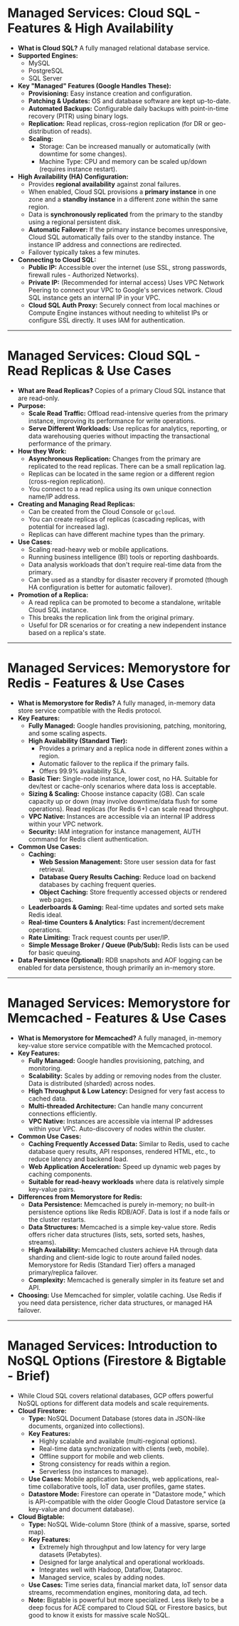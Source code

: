 # Managed Services: Cloud SQL - Features & High Availability

* **What is Cloud SQL?** A fully managed relational database service.
* **Supported Engines:**
  * MySQL
  * PostgreSQL
  * SQL Server
* **Key "Managed" Features (Google Handles These):**
  * **Provisioning:** Easy instance creation and configuration.
  * **Patching & Updates:** OS and database software are kept up-to-date.
  * **Automated Backups:** Configurable daily backups with point-in-time recovery (PITR) using binary logs.
  * **Replication:** Read replicas, cross-region replication (for DR or geo-distribution of reads).
  * **Scaling:**
    * Storage: Can be increased manually or automatically (with downtime for some changes).
    * Machine Type: CPU and memory can be scaled up/down (requires instance restart).
* **High Availability (HA) Configuration:**
  * Provides **regional availability** against zonal failures.
  * When enabled, Cloud SQL provisions a **primary instance** in one zone and a **standby instance** in a different zone within the same region.
  * Data is **synchronously replicated** from the primary to the standby using a regional persistent disk.
  * **Automatic Failover:** If the primary instance becomes unresponsive, Cloud SQL automatically fails over to the standby instance. The instance IP address and connections are redirected.
  * Failover typically takes a few minutes.
* **Connecting to Cloud SQL:**
  * **Public IP:** Accessible over the internet (use SSL, strong passwords, firewall rules - Authorized Networks).
  * **Private IP:** (Recommended for internal access) Uses VPC Network Peering to connect your VPC to Google's services network. Cloud SQL instance gets an internal IP in your VPC.
  * **Cloud SQL Auth Proxy:** Securely connect from local machines or Compute Engine instances without needing to whitelist IPs or configure SSL directly. It uses IAM for authentication.

---

# Managed Services: Cloud SQL - Read Replicas & Use Cases

* **What are Read Replicas?** Copies of a primary Cloud SQL instance that are read-only.
* **Purpose:**
  * **Scale Read Traffic:** Offload read-intensive queries from the primary instance, improving its performance for write operations.
  * **Serve Different Workloads:** Use replicas for analytics, reporting, or data warehousing queries without impacting the transactional performance of the primary.
* **How they Work:**
  * **Asynchronous Replication:** Changes from the primary are replicated to the read replicas. There can be a small replication lag.
  * Replicas can be located in the same region or a different region (cross-region replication).
  * You connect to a read replica using its own unique connection name/IP address.
* **Creating and Managing Read Replicas:**
  * Can be created from the Cloud Console or `gcloud`.
  * You can create replicas of replicas (cascading replicas, with potential for increased lag).
  * Replicas can have different machine types than the primary.
* **Use Cases:**
  * Scaling read-heavy web or mobile applications.
  * Running business intelligence (BI) tools or reporting dashboards.
  * Data analysis workloads that don't require real-time data from the primary.
  * Can be used as a standby for disaster recovery if promoted (though HA configuration is better for automatic failover).
* **Promotion of a Replica:**
  * A read replica can be promoted to become a standalone, writable Cloud SQL instance.
  * This breaks the replication link from the original primary.
  * Useful for DR scenarios or for creating a new independent instance based on a replica's state.

---

# Managed Services: Memorystore for Redis - Features & Use Cases

* **What is Memorystore for Redis?** A fully managed, in-memory data store service compatible with the Redis protocol.
* **Key Features:**
  * **Fully Managed:** Google handles provisioning, patching, monitoring, and some scaling aspects.
  * **High Availability (Standard Tier):**
    * Provides a primary and a replica node in different zones within a region.
    * Automatic failover to the replica if the primary fails.
    * Offers 99.9% availability SLA.
  * **Basic Tier:** Single-node instance, lower cost, no HA. Suitable for dev/test or cache-only scenarios where data loss is acceptable.
  * **Sizing & Scaling:** Choose instance capacity (GB). Can scale capacity up or down (may involve downtime/data flush for some operations). Read replicas (for Redis 6+) can scale read throughput.
  * **VPC Native:** Instances are accessible via an internal IP address within your VPC network.
  * **Security:** IAM integration for instance management, AUTH command for Redis client authentication.
* **Common Use Cases:**
  * **Caching:**
    * **Web Session Management:** Store user session data for fast retrieval.
    * **Database Query Results Caching:** Reduce load on backend databases by caching frequent queries.
    * **Object Caching:** Store frequently accessed objects or rendered web pages.
  * **Leaderboards & Gaming:** Real-time updates and sorted sets make Redis ideal.
  * **Real-time Counters & Analytics:** Fast increment/decrement operations.
  * **Rate Limiting:** Track request counts per user/IP.
  * **Simple Message Broker / Queue (Pub/Sub):** Redis lists can be used for basic queuing.
* **Data Persistence (Optional):** RDB snapshots and AOF logging can be enabled for data persistence, though primarily an in-memory store.

---

# Managed Services: Memorystore for Memcached - Features & Use Cases

* **What is Memorystore for Memcached?** A fully managed, in-memory key-value store service compatible with the Memcached protocol.
* **Key Features:**
  * **Fully Managed:** Google handles provisioning, patching, and monitoring.
  * **Scalability:** Scales by adding or removing nodes from the cluster. Data is distributed (sharded) across nodes.
  * **High Throughput & Low Latency:** Designed for very fast access to cached data.
  * **Multi-threaded Architecture:** Can handle many concurrent connections efficiently.
  * **VPC Native:** Instances are accessible via internal IP addresses within your VPC. Auto-discovery of nodes within the cluster.
* **Common Use Cases:**
  * **Caching Frequently Accessed Data:** Similar to Redis, used to cache database query results, API responses, rendered HTML, etc., to reduce latency and backend load.
  * **Web Application Acceleration:** Speed up dynamic web pages by caching components.
  * **Suitable for read-heavy workloads** where data is relatively simple key-value pairs.
* **Differences from Memorystore for Redis:**
  * **Data Persistence:** Memcached is purely in-memory; no built-in persistence options like Redis RDB/AOF. Data is lost if a node fails or the cluster restarts.
  * **Data Structures:** Memcached is a simple key-value store. Redis offers richer data structures (lists, sets, sorted sets, hashes, streams).
  * **High Availability:** Memcached clusters achieve HA through data sharding and client-side logic to route around failed nodes. Memorystore for Redis (Standard Tier) offers a managed primary/replica failover.
  * **Complexity:** Memcached is generally simpler in its feature set and API.
* **Choosing:** Use Memcached for simpler, volatile caching. Use Redis if you need data persistence, richer data structures, or managed HA failover.

---

# Managed Services: Introduction to NoSQL Options (Firestore & Bigtable - Brief)

* While Cloud SQL covers relational databases, GCP offers powerful NoSQL options for different data models and scale requirements.
* **Cloud Firestore:**
  * **Type:** NoSQL Document Database (stores data in JSON-like documents, organized into collections).
  * **Key Features:**
    * Highly scalable and available (multi-regional options).
    * Real-time data synchronization with clients (web, mobile).
    * Offline support for mobile and web clients.
    * Strong consistency for reads within a region.
    * Serverless (no instances to manage).
  * **Use Cases:** Mobile application backends, web applications, real-time collaborative tools, IoT data, user profiles, game states.
  * **Datastore Mode:** Firestore can operate in "Datastore mode," which is API-compatible with the older Google Cloud Datastore service (a key-value and document database).
* **Cloud Bigtable:**
  * **Type:** NoSQL Wide-column Store (think of a massive, sparse, sorted map).
  * **Key Features:**
    * Extremely high throughput and low latency for very large datasets (Petabytes).
    * Designed for large analytical and operational workloads.
    * Integrates well with Hadoop, Dataflow, Dataproc.
    * Managed service, scales by adding nodes.
  * **Use Cases:** Time series data, financial market data, IoT sensor data streams, recommendation engines, monitoring data, ad tech.
  * **Note:** Bigtable is powerful but more specialized. Less likely to be a deep focus for ACE compared to Cloud SQL or Firestore basics, but good to know it exists for massive scale NoSQL.
